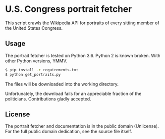 # U.S. Congress portrait fetcher
This script crawls the Wikipedia API for portraits of every sitting
member of the United States Congress.

## Usage

The portrait fetcher is tested on Python 3.6. Python 2 is known
broken. With other Python versions, YMMV.

```bash
$ pip install -r requirements.txt
$ python get_portraits.py
```

The files will be downloaded into the working directory.

Unfortunately, the download fails for an appreciable fraction of the
politicians. Contributions gladly accepted.

## License

The portrait fetcher and documentation is in the public domain
(Unlicense). For the full public domain dedication, see the source
file itself.
